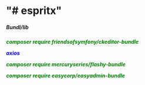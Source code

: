 <h1>"# espritx"</h1> 
<h5>Bundl/lib<h5>
<p style="color:green" >composer require friendsofsymfony/ckeditor-bundle</p>
  <p style="color:blue">axios</p>
<p style="color:green" >composer require mercuryseries/flashy-bundle</p>
<p style="color:green" >composer require easycorp/easyadmin-bundle</p>
